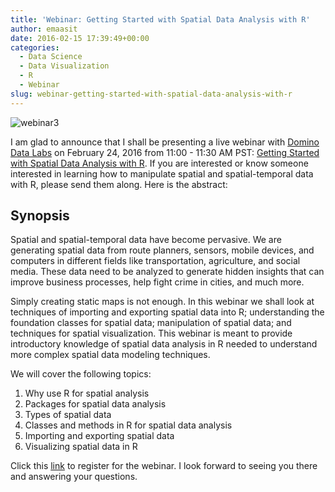 ```yaml
---
title: 'Webinar: Getting Started with Spatial Data Analysis with R'
author: emaasit
date: 2016-02-15 17:39:49+00:00
categories:
  - Data Science
  - Data Visualization
  - R
  - Webinar
slug: webinar-getting-started-with-spatial-data-analysis-with-r
---
```


![webinar3](https://emaasit.files.wordpress.com/2016/02/webinar3.png)

I am glad to announce that I shall be presenting a live webinar with [Domino Data Labs](https://www.dominodatalab.com/) on February 24, 2016 from 11:00 - 11:30 AM PST: [Getting Started with Spatial Data Analysis with R](https://www.dominodatalab.com/resource/webinar/getting_started_spacial_data_analysis_r). If you are interested or know someone interested in learning how to manipulate spatial and spatial-temporal data with R, please send them along. Here is the abstract:

## Synopsis
 
Spatial and spatial-temporal data have become pervasive. We are generating spatial data from route planners, sensors, mobile devices, and computers in different fields like transportation, agriculture, and social media. These data need to be analyzed to generate hidden insights that can improve business processes, help fight crime in cities, and much more.

Simply creating static maps is not enough. In this webinar we shall look at techniques of importing and exporting spatial data into R; understanding the foundation classes for spatial data; manipulation of spatial data; and techniques for spatial visualization. This webinar is meant to provide introductory knowledge of spatial data analysis in R needed to understand more complex spatial data modeling techniques.

We will cover the following topics:

1. Why use R for spatial analysis
2. Packages for spatial data analysis
3. Types of spatial data
4. Classes and methods in R for spatial data analysis
5. Importing and exporting spatial data
6. Visualizing spatial data in R
 
Click this [link](https://www.dominodatalab.com/resource/webinar/getting_started_spacial_data_analysis_r) to register for the webinar. I look forward to seeing you there and answering your questions.
